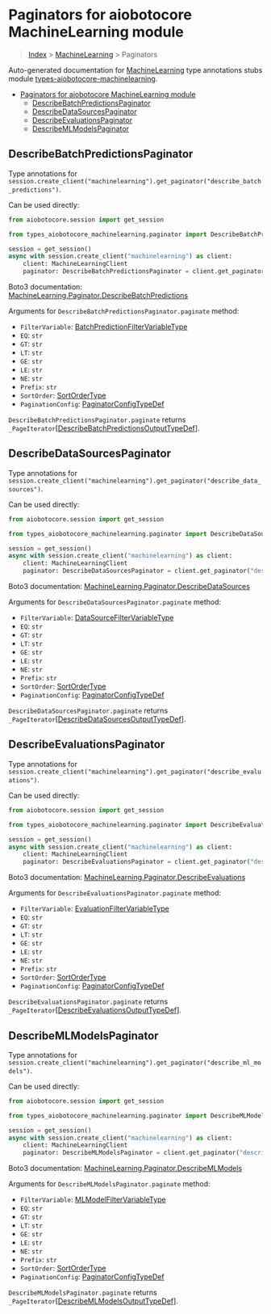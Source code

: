 <a id="paginators-for-aiobotocore-machinelearning-module"></a>

# Paginators for aiobotocore MachineLearning module

> [Index](..) > [MachineLearning](.) > Paginators

Auto-generated documentation for
[MachineLearning](https://boto3.amazonaws.com/v1/documentation/api/latest/reference/services/machinelearning.html#MachineLearning)
type annotations stubs module
[types-aiobotocore-machinelearning](https://pypi.org/project/types-aiobotocore-machinelearning/).

- [Paginators for aiobotocore MachineLearning module](#paginators-for-aiobotocore-machinelearning-module)
  - [DescribeBatchPredictionsPaginator](#describebatchpredictionspaginator)
  - [DescribeDataSourcesPaginator](#describedatasourcespaginator)
  - [DescribeEvaluationsPaginator](#describeevaluationspaginator)
  - [DescribeMLModelsPaginator](#describemlmodelspaginator)

<a id="describebatchpredictionspaginator"></a>

## DescribeBatchPredictionsPaginator

Type annotations for
`session.create_client("machinelearning").get_paginator("describe_batch_predictions")`.

Can be used directly:

```python
from aiobotocore.session import get_session

from types_aiobotocore_machinelearning.paginator import DescribeBatchPredictionsPaginator

session = get_session()
async with session.create_client("machinelearning") as client:
    client: MachineLearningClient
    paginator: DescribeBatchPredictionsPaginator = client.get_paginator("describe_batch_predictions")
```

Boto3 documentation:
[MachineLearning.Paginator.DescribeBatchPredictions](https://boto3.amazonaws.com/v1/documentation/api/latest/reference/services/machinelearning.html#MachineLearning.Paginator.DescribeBatchPredictions)

Arguments for `DescribeBatchPredictionsPaginator.paginate` method:

- `FilterVariable`:
  [BatchPredictionFilterVariableType](./literals.md#batchpredictionfiltervariabletype)
- `EQ`: `str`
- `GT`: `str`
- `LT`: `str`
- `GE`: `str`
- `LE`: `str`
- `NE`: `str`
- `Prefix`: `str`
- `SortOrder`: [SortOrderType](./literals.md#sortordertype)
- `PaginationConfig`:
  [PaginatorConfigTypeDef](./type_defs.md#paginatorconfigtypedef)

`DescribeBatchPredictionsPaginator.paginate` returns
`_PageIterator`\[[DescribeBatchPredictionsOutputTypeDef](./type_defs.md#describebatchpredictionsoutputtypedef)\].

<a id="describedatasourcespaginator"></a>

## DescribeDataSourcesPaginator

Type annotations for
`session.create_client("machinelearning").get_paginator("describe_data_sources")`.

Can be used directly:

```python
from aiobotocore.session import get_session

from types_aiobotocore_machinelearning.paginator import DescribeDataSourcesPaginator

session = get_session()
async with session.create_client("machinelearning") as client:
    client: MachineLearningClient
    paginator: DescribeDataSourcesPaginator = client.get_paginator("describe_data_sources")
```

Boto3 documentation:
[MachineLearning.Paginator.DescribeDataSources](https://boto3.amazonaws.com/v1/documentation/api/latest/reference/services/machinelearning.html#MachineLearning.Paginator.DescribeDataSources)

Arguments for `DescribeDataSourcesPaginator.paginate` method:

- `FilterVariable`:
  [DataSourceFilterVariableType](./literals.md#datasourcefiltervariabletype)
- `EQ`: `str`
- `GT`: `str`
- `LT`: `str`
- `GE`: `str`
- `LE`: `str`
- `NE`: `str`
- `Prefix`: `str`
- `SortOrder`: [SortOrderType](./literals.md#sortordertype)
- `PaginationConfig`:
  [PaginatorConfigTypeDef](./type_defs.md#paginatorconfigtypedef)

`DescribeDataSourcesPaginator.paginate` returns
`_PageIterator`\[[DescribeDataSourcesOutputTypeDef](./type_defs.md#describedatasourcesoutputtypedef)\].

<a id="describeevaluationspaginator"></a>

## DescribeEvaluationsPaginator

Type annotations for
`session.create_client("machinelearning").get_paginator("describe_evaluations")`.

Can be used directly:

```python
from aiobotocore.session import get_session

from types_aiobotocore_machinelearning.paginator import DescribeEvaluationsPaginator

session = get_session()
async with session.create_client("machinelearning") as client:
    client: MachineLearningClient
    paginator: DescribeEvaluationsPaginator = client.get_paginator("describe_evaluations")
```

Boto3 documentation:
[MachineLearning.Paginator.DescribeEvaluations](https://boto3.amazonaws.com/v1/documentation/api/latest/reference/services/machinelearning.html#MachineLearning.Paginator.DescribeEvaluations)

Arguments for `DescribeEvaluationsPaginator.paginate` method:

- `FilterVariable`:
  [EvaluationFilterVariableType](./literals.md#evaluationfiltervariabletype)
- `EQ`: `str`
- `GT`: `str`
- `LT`: `str`
- `GE`: `str`
- `LE`: `str`
- `NE`: `str`
- `Prefix`: `str`
- `SortOrder`: [SortOrderType](./literals.md#sortordertype)
- `PaginationConfig`:
  [PaginatorConfigTypeDef](./type_defs.md#paginatorconfigtypedef)

`DescribeEvaluationsPaginator.paginate` returns
`_PageIterator`\[[DescribeEvaluationsOutputTypeDef](./type_defs.md#describeevaluationsoutputtypedef)\].

<a id="describemlmodelspaginator"></a>

## DescribeMLModelsPaginator

Type annotations for
`session.create_client("machinelearning").get_paginator("describe_ml_models")`.

Can be used directly:

```python
from aiobotocore.session import get_session

from types_aiobotocore_machinelearning.paginator import DescribeMLModelsPaginator

session = get_session()
async with session.create_client("machinelearning") as client:
    client: MachineLearningClient
    paginator: DescribeMLModelsPaginator = client.get_paginator("describe_ml_models")
```

Boto3 documentation:
[MachineLearning.Paginator.DescribeMLModels](https://boto3.amazonaws.com/v1/documentation/api/latest/reference/services/machinelearning.html#MachineLearning.Paginator.DescribeMLModels)

Arguments for `DescribeMLModelsPaginator.paginate` method:

- `FilterVariable`:
  [MLModelFilterVariableType](./literals.md#mlmodelfiltervariabletype)
- `EQ`: `str`
- `GT`: `str`
- `LT`: `str`
- `GE`: `str`
- `LE`: `str`
- `NE`: `str`
- `Prefix`: `str`
- `SortOrder`: [SortOrderType](./literals.md#sortordertype)
- `PaginationConfig`:
  [PaginatorConfigTypeDef](./type_defs.md#paginatorconfigtypedef)

`DescribeMLModelsPaginator.paginate` returns
`_PageIterator`\[[DescribeMLModelsOutputTypeDef](./type_defs.md#describemlmodelsoutputtypedef)\].
